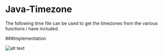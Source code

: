 # Java-Timezone

The following time file can be used to get the timezones from the various functions i have included. 


###Implementation

![alt text](https://i.imgur.com/ZOQTiRh.png)
